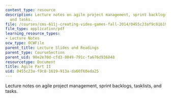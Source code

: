 ```yaml
---
content_type: resource
description: Lecture notes on agile project management, sprint backlogs, tasklists,
  and tasks.
file: /courses/cms-611j-creating-video-games-fall-2014/0455c23af9c81619913ada60f60eda25_MITCMS_611JF14_AgileLec2.pdf
file_type: application/pdf
learning_resource_types:
- Lecture Notes
ocw_type: OCWFile
parent_title: Lecture Slides and Readings
parent_type: CourseSection
parent_uid: 90e2e70d-cfd3-8049-791c-fa676d936848
resourcetype: Document
title: Agile Part II
uid: 0455c23a-f9c8-1619-913a-da60f60eda25
---
```

Lecture notes on agile project management, sprint backlogs, tasklists, and tasks.

